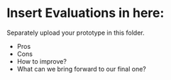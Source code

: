 # Insert Evaluations in here:
Separately upload your prototype in this folder. 

* Pros
* Cons
* How to improve?
* What can we bring forward to our final one?


